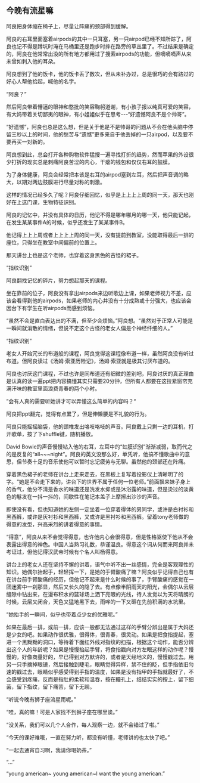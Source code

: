 ## 今晚有流星嘛

阿良把身体缩在椅子上，尽量让阵痛的颈部得到缓解。

阿良的右耳里面塞着airpods的其中一只耳塞，另一只airpod已经不知所踪了，阿良也记不得是蹲坑时淹在马桶里还是跑步时摔在路旁的草丛里了。不过结果是确定的，阿良在他常常出没的所有地方都用过了搜索airpods的功能，但嘀嘀嘀声从来未曾如刺入他的耳朵。

阿良想到了他的饭卡，他的饭卡丢了数次，但从未补办过，总是很巧的会有路过的好心人帮他拾起，喊他的名字。

“阿良？”

然后阿良带着懵逼的眼神和憨批的笑容鞠躬道谢，有小孩子报以纯真可爱的笑容，有大妈带着关切鄙夷的眼神，有小姐姐似乎在思考---“好遗憾阿良不是个帅哥”。

“好遗憾”，阿良也总是这么想，但是关于他是不是帅哥的问题从不会在他头脑中停留三秒以上的时间，他的愁苦与“遗憾”更多来自于他丢掉的一只airpod，以及要不要再买一对新的。

阿良想到此，总会打开各种购物软件猛搜一遍寻找打折的趋势，然而苹果的外设很少打折的现实总是刺痛阿良苦涩的内心，干瘪的钱包和仅仅右耳的鼓膜。

为了身体健康，阿良会经常把本该是右耳的airpod塞到左耳，然后把声音调的略大，以期对两边鼓膜进行尽量对称的刺激。

这样的情况已经多久了呢？阿良仔细回忆，似乎是上上上上周的同一天，那天也刚好在上这门课，生物特征识别。

阿良的记忆中，并没有具体的日历，他记不得是哪年哪月的哪一天，他只能记起，在发生某某事件A的时候，似乎还发生了某某事件B。

他记得上上上周或者上上上上周的同一天，没有提前到教室，没能取得最后一排的座位，只得坐在教室中间偏前的位置上。

那天讲台上也是这个老师，也穿着这身黑色的古怪的裙子。

“指纹识别”

阿良翻找记忆的碎片，努力想起那天的课程。

坐在靠前的位子，阿良没有拿出airpods来边听歌边上课，如果老师视力不差，应该会看得到他的airpods，如果老师的内心并没有十分成熟或十分强大，也应该会因台下有学生在听airpods而感到烦恼。

“虽然不会是直白表达出的不满，但至少会烦恼。”阿良想。“虽然对于正常人可能是一瞬间就消散的情绪，但说不定这个古怪的老女人偏是个神经纤细的人。”

“指纹识别”

老女人开始冗长的布道般的课程，阿良觉得这课程像布道一样，虽然阿良没有听过布道。但阿良读过《汤姆·索亚历险记》，汤姆·索亚就是极其讨厌布道的。

阿良也讨厌这门课程，不过也许是同布道还有细微的差别吧，阿良讨厌的真正理由是认真的读一遍ppt把内容搞懂其实只需要20分钟，但所有人都要在这拉紧窗帘充满汗味的教室里面浪费青春的两个小时。

”会有人真的需要听她讲才可以弄懂这么简单的内容吗？“

阿良把ppt翻完，觉得有点累了，但是伸懒腰是不礼貌的行为。

阿良只能摇摇脑袋，他的颈椎发出咯吱咯吱的声音。阿良戴上只剩一边的耳机，打开歌单，按了下shuffle键，随机播放。

David Bowie的声音慢慢钻入他的右耳，左耳中的“虹膜识别”渐渐减弱，取而代之的是反复的“all~~~night”。阿良的英文没那么好，单凭听，他搞不懂歌曲中的意思，但节奏十足的音乐使他可以暂时忘记疲劳与无聊。虽然他的颈部还在阵痛。

穿着黑色裙子的老师在讲台上走来走去，在黑板上复写着投影仪上清晰明了的字。“她是不会走下来的，讲台下的世界不属于任何一位老师。”前面飘来妹子身上的香气，他分不清是香水的味道还是洗发水抑或是沐浴露的味道，但是烫过的淡黄色的鬈发在一抖一抖的，间歇性在笔记本盖子上摩擦出沙沙的声音。

即使没有看，但也知道她的左侧一定坐着一位穿着得体的男同学，或许是白衬衫和黑西裤，或许是灰衬衫和黑西裤，又或许是黑衬衫和黑西裤。留着tony老师做的得意的发型，兴高采烈的讲着得意的事情。

“得意”，阿良从来不会觉得得意，也许他内心会很得意，但是性格驱使下他从不会表露出得意的神色。中国人当熟习礼数，恭谨温良。得意这个词从何而来阿良并未考证过，但他记得汉武帝时候有个名人叫杨得意。

讲台上的老女人还在坚持不懈的讲着，语气中听不出一丝感情，完全是客观理性的知识。她偶尔抬起手，轻轻挥一下，是她的手臂酸痛了嘛？阿良似乎记得自己也有在讲台前手臂酸痛的经历，但他记不起来是什么时候的事了，手臂酸痛的感觉在一团迷雾中一刹那显，然后又长久的隐了去。有点像半阴雨天的阳光，会偶尔从云层缝隙中钻出来，在漫布积水的篮球场上洒下亮眼的光线，待人发觉以为天将晴朗的时候，云层又闭合，天色又猛地黑下去，雨哗的一下又砸在先前积满的水坑里。

“她抬手的一瞬间，似乎也带着点少女的优雅呢。”

如果在最后一排，或前一排，应该一般都无法通过这样的手臂分辨出是属于大妈还是少女的吧。如果动作很优雅，很得体，很青春，很灵动。如果是把食指提起，塞进一个黑黝黝的洞口，等待着下面红外线对指纹的扫描，根据这个动作，能否分辨出这个人的年龄呢？如果是慢慢抬起手臂，将食指戳向对方左眼这样的动作呢？慢慢的，好像商量好的，早已得到对方默许的，或者是天经地义的，慢慢戳过去。用另一只手摘掉眼镜，然后接触到睫毛，眼睛觉得异样，禁不住的眨，但手指依旧匀速的戳过去，眼睛似乎感受得到手指的温度，如果是没有指甲的手指就最好了，不会感受到疼痛，反而是指肚的柔软和温吞，按在瞳孔上，结结实实的按上，留下细菌，留下指纹，留下痛苦，留下无聊。

“听说今晚有狮子座流星雨呢。”

“哇，真的嘛！可是人家找不到狮子座在哪里诶。”

“没关系，我们可以几个人合作，每人观察一边，就不会错过了啦。”

“今天的课好难哦，一直在努力听，都没有听懂，老师讲的也太快了吧。”

“一起去通宵自习啊，我请你喝奶茶。”

“...”

“young american~ young american~I want the young american.”